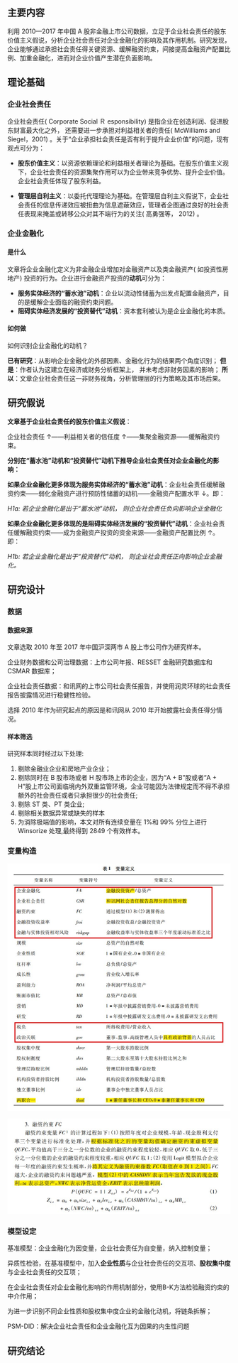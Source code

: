 ## 主要内容

利用 2010—2017 年中国 A 股非金融上市公司数据，立足于企业社会责任的股东价值主义假说，分析企业社会责任对企业金融化的影响及其作用机制。研究发现，企业能够通过承担社会责任得关键资源、缓解融资约束，间接提高金融资产配置比例、加重金融化，进而对企业价值产生潜在负面影响。

## 理论基础

### 企业社会责任

企业社会责任( Corporate Social Ｒ esponsibility) 是指企业在创造利润、促进股东财富最大化之外， 还需要进一步承担对利益相关者的责任( McWilliams and Siegel，2001) 。关于“企业承担社会责任是否有利于提升企业价值”的问题，现有观点可分为：

- **股东价值主义**：以资源依赖理论和利益相关者理论为基础。在股东价值主义观下，企业社会责任的资源集聚作用可以为企业带来竞争优势、提升企业价值。企业社会责任体现了股东利益。

- **管理层自利主义**：以委托代理理论为基础。在管理层自利主义假说下，企业社会责任的信息传递效应被扭曲为信息遮蔽效应，管理者企图通过良好的社会责任表现来掩盖或转移公众对其不端行为的关注( 高勇强等， 2012) 。

### 企业金融化

#### 是什么

文章将企业金融化定义为非金融企业增加对金融资产以及类金融资产( 如投资性房地产) 投资的行为。企业进行金融资产投资的**动机**可分为：

- **服务实体经济的“蓄水池”动机**：企业以流动性储蓄为出发点配置金融资产，目的是缓解企业面临的融资约束问题。
- **阻碍实体经济发展的“投资替代”动机**：资本套利被认为是企业金融化的本质。

#### 如何做

如何识别企业金融化的动机？

**已有研究**：从影响企业金融化的外部因素、金融化行为的结果两个角度识别；
**但是**：作者认为这建立在经济或财务分析框架上， 并未考虑非财务因素的影响；
**所以**：文章企业社会责任这一非财务视角，分析管理层的行为策略及其市场后果。

## 研究假说

**文章基于企业社会责任的股东价值主义假说**：

企业社会责任 ↑——利益相关者的信任度 ↑——集聚金融资源——缓解融资约束。

**分别在“蓄水池”动机和“投资替代”动机下推导企业社会责任对企业金融化的影响：**

**如果企业金融化更多体现为服务实体经济的“蓄水池”动机**：企业社会责任缓解融资约束——弱化金融资产进行预防性储蓄的动机——金融资产配置水平 ↓。即：

_H1a: 若企业金融化是出于“蓄水池”动机， 则企业社会责任负向影响企业金融化_

**如果企业金融化更多体现的是阻碍实体经济发展的“投资替代”动机**：企业社会责任缓解融资约束——成为金融资产投资的资金来源——金融资产配置比例 ↑。即：

_H1b: 若企业金融化是出于“投资替代”动机， 则企业社会责任正向影响企业金融化。_

## 研究设计

### 数据

#### 数据来源

文章选取 2010 年至 2017 年中国沪深两市 A 股上市公司作为研究样本。

企业财务数据和公司治理数据：上市公司年报、RESSET 金融研究数据库和 CSMAR 数据库；

企业社会责任数据：和讯网的上市公司社会责任报告，并使用润灵环球的社会责任报告披露情况进行稳健性检验。

选择 2010 年作为研究起点的原因是和讯网从 2010 年开始披露社会责任得分情况。

#### 样本筛选

研究样本同时经过以下处理:

1. 剔除金融业企业和房地产业企业；
2. 剔除同时在 B 股市场或者 H 股市场上市的企业，因为“A + B”股或者“A + H”股上市公司面临境内外双重监管环境，企业可能因为法律规定而不得不承担额外的社会责任或者只承担很少的社会责任;
3. 剔除 ST 类、PT 类企业;
4. 剔除相关数据异常或缺失的样本
5. 为消除极端值的影响，本文对所有连续变量在 1%和 99% 分位上进行 Winsorize 处理,最终得到 2849 个有效样本。

### 变量构造

![](./images/1.jpg)

![](./images/2.jpg)

### 模型设定

基准模型：企业金融化为因变量，企业社会责任为自变量，纳入控制变量；

异质性检验，在基准模型中，加入**企业性质**与企业社会责任的交互项、**股权集中度**与企业社会责任的交互项；

在企业社会责任对企业金融化影响的作用机制部分，使用B-K方法检验融资约束的中介作用；

为进一步识别不同企业性质和股权集中度企业的金融化动机，将链条拆解；

PSM-DID：解决企业社会责任和企业金融化互为因果的内生性问题




## 研究结论
